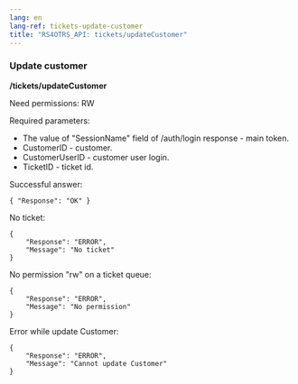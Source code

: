 ```yaml
---
lang: en
lang-ref: tickets-update-customer
title: "RS4OTRS_API: tickets/updateCustomer"
---
```


### Update customer

**/tickets/updateCustomer**

Need permissions: RW

Required parameters:

- The value of "SessionName" field of /auth/login response - main token.
- CustomerID - customer.
- CustomerUserID - customer user login.
- TicketID - ticket id.

Successful answer:

```
{ "Response": "OK" }
```

No ticket:

```
{
    "Response": "ERROR",
    "Message": "No ticket"
}
```

No permission "rw" on a ticket queue:

```
{
    "Response": "ERROR",
    "Message": "No permission"
}
```

Error while update Customer:

```
{
    "Response": "ERROR",
    "Message": "Cannot update Customer"
}
```
